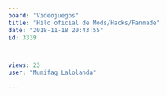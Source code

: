 ```yaml
---
board: "Videojuegos"
title: "Hilo oficial de Mods/Hacks/Fanmade"
date: "2018-11-18 20:43:55"
id: 3339



views: 23
user: "Mumifag Lalolanda"

---
```

